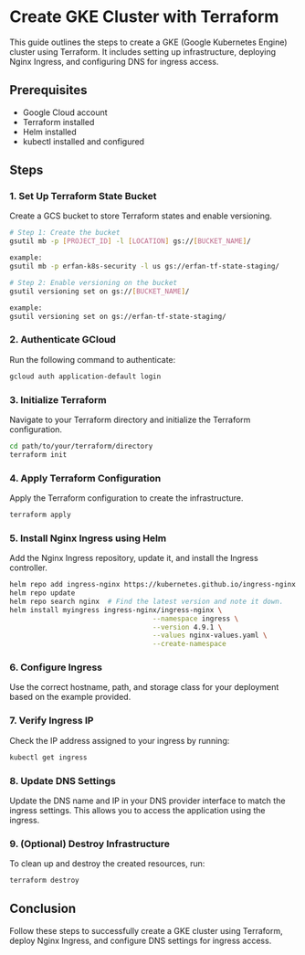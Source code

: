 # Create GKE Cluster with Terraform

This guide outlines the steps to create a GKE (Google Kubernetes Engine) cluster using Terraform. It includes setting up infrastructure, deploying Nginx Ingress, and configuring DNS for ingress access.

## Prerequisites
- Google Cloud account
- Terraform installed
- Helm installed
- kubectl installed and configured

## Steps

### 1. Set Up Terraform State Bucket
Create a GCS bucket to store Terraform states and enable versioning.

```bash
# Step 1: Create the bucket
gsutil mb -p [PROJECT_ID] -l [LOCATION] gs://[BUCKET_NAME]/

example:
gsutil mb -p erfan-k8s-security -l us gs://erfan-tf-state-staging/

# Step 2: Enable versioning on the bucket
gsutil versioning set on gs://[BUCKET_NAME]/

example:
gsutil versioning set on gs://erfan-tf-state-staging/

```

### 2. Authenticate GCloud
Run the following command to authenticate:

```bash
gcloud auth application-default login
```

### 3. Initialize Terraform
Navigate to your Terraform directory and initialize the Terraform configuration.

```bash
cd path/to/your/terraform/directory
terraform init
```

### 4. Apply Terraform Configuration
Apply the Terraform configuration to create the infrastructure.

```bash
terraform apply
```

### 5. Install Nginx Ingress using Helm
Add the Nginx Ingress repository, update it, and install the Ingress controller.

```bash
helm repo add ingress-nginx https://kubernetes.github.io/ingress-nginx
helm repo update
helm repo search nginx  # Find the latest version and note it down.
helm install myingress ingress-nginx/ingress-nginx \
                                   --namespace ingress \
                                   --version 4.9.1 \
                                   --values nginx-values.yaml \
                                   --create-namespace
```

### 6. Configure Ingress
Use the correct hostname, path, and storage class for your deployment based on the example provided.

### 7. Verify Ingress IP
Check the IP address assigned to your ingress by running:

```bash
kubectl get ingress
```

### 8. Update DNS Settings
Update the DNS name and IP in your DNS provider interface to match the ingress settings. This allows you to access the application using the ingress.

### 9. (Optional) Destroy Infrastructure
To clean up and destroy the created resources, run:

```bash
terraform destroy
```

## Conclusion
Follow these steps to successfully create a GKE cluster using Terraform, deploy Nginx Ingress, and configure DNS settings for ingress access.
```

